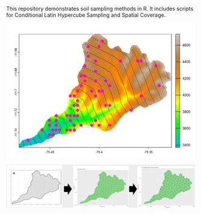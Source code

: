 This repository demonstrates soil sampling methods in R. It includes scripts for Conditional Latin Hypercube Sampling and Spatial Coverage.

![](./outputs/clhs_export.png)

![](./outputs/spatial_coverage.png)
